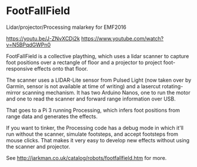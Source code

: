 # FootFallField
Lidar/projector/Processing malarkey for EMF2016

https://youtu.be/J-ZNvXCDj2k
https://www.youtube.com/watch?v=N5BPqdGWPn0

FootFallField is a collective plaything, which uses a lidar scanner to capture foot positions 
over a rectangle of floor and a projector to project foot-responsive effects onto that floor.

The scanner uses a LIDAR-Lite sensor from Pulsed Light (now taken over by Garmin, sensor is not available at time of writing) and a lasercut rotating-mirror scanning mechanism. It has two Arduino Nanos, one to run the motor and one to read the scanner and forward range information over USB.

That goes to a Pi 3 running Processing, which infers foot positions from range data and generates the effects.

If you want to tinker, the Processing code has a debug mode in which it'll run without the scanner, simulate footsteps, and accept footsteps from mouse clicks. That makes it very easy to develop new effects without using the scanner and projector.

See http://jarkman.co.uk/catalog/robots/footfallfield.htm for more.
